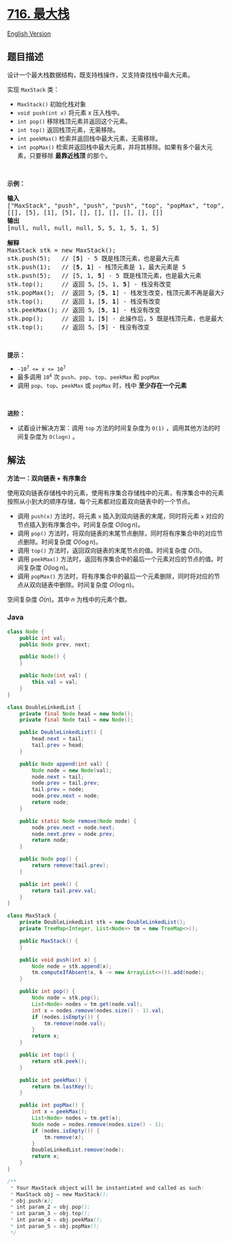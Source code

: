 # [716. 最大栈](https://leetcode.cn/problems/max-stack)

[English Version](/solution/0700-0799/0716.Max%20Stack/README_EN.md)

## 题目描述

<p>设计一个最大栈数据结构，既支持栈操作，又支持查找栈中最大元素。</p>

<p>实现 <code>MaxStack</code> 类：</p>

<ul>
	<li><code>MaxStack()</code> 初始化栈对象</li>
	<li><code>void push(int x)</code> 将元素 x 压入栈中。</li>
	<li><code>int pop()</code> 移除栈顶元素并返回这个元素。</li>
	<li><code>int top()</code> 返回栈顶元素，无需移除。</li>
	<li><code>int peekMax()</code> 检索并返回栈中最大元素，无需移除。</li>
	<li><code>int popMax()</code> 检索并返回栈中最大元素，并将其移除。如果有多个最大元素，只要移除 <strong>最靠近栈顶</strong> 的那个。</li>
</ul>

<p> </p>

<p><strong>示例：</strong></p>

<pre>
<strong>输入</strong>
["MaxStack", "push", "push", "push", "top", "popMax", "top", "peekMax", "pop", "top"]
[[], [5], [1], [5], [], [], [], [], [], []]
<strong>输出</strong>
[null, null, null, null, 5, 5, 1, 5, 1, 5]

<strong>解释</strong>
MaxStack stk = new MaxStack();
stk.push(5);   // [<strong>5</strong>] - 5 既是栈顶元素，也是最大元素
stk.push(1);   // [<strong>5</strong>, <strong>1</strong>] - 栈顶元素是 1，最大元素是 5
stk.push(5);   // [5, 1, <strong>5</strong>] - 5 既是栈顶元素，也是最大元素
stk.top();     // 返回 5，[5, 1, <strong>5</strong>] - 栈没有改变
stk.popMax();  // 返回 5，[<strong>5</strong>, <strong>1</strong>] - 栈发生改变，栈顶元素不再是最大元素
stk.top();     // 返回 1，[<strong>5</strong>, <strong>1</strong>] - 栈没有改变
stk.peekMax(); // 返回 5，[<strong>5</strong>, <strong>1</strong>] - 栈没有改变
stk.pop();     // 返回 1，[<strong>5</strong>] - 此操作后，5 既是栈顶元素，也是最大元素
stk.top();     // 返回 5，[<strong>5</strong>] - 栈没有改变
</pre>

<p> </p>

<p><strong>提示：</strong></p>

<ul>
	<li><code>-10<sup>7</sup> <= x <= 10<sup>7</sup></code></li>
	<li>最多调用 <code>10<sup>4</sup></code> 次 <code>push</code>、<code>pop</code>、<code>top</code>、<code>peekMax</code> 和 <code>popMax</code></li>
	<li>调用 <code>pop</code>、<code>top</code>、<code>peekMax</code> 或 <code>popMax</code> 时，栈中 <strong>至少存在一个元素</strong></li>
</ul>

<p> </p>

<p><b>进阶：</b> </p>

<ul>
	<li>试着设计解决方案：调用 <code>top</code> 方法的时间复杂度为 <code>O(1)</code> ，调用其他方法的时间复杂度为 <code>O(logn)</code> 。 </li>
</ul>

## 解法

**方法一：双向链表 + 有序集合**

使用双向链表存储栈中的元素，使用有序集合存储栈中的元素，有序集合中的元素按照从小到大的顺序存储，每个元素都对应着双向链表中的一个节点。

-   调用 `push(x)` 方法时，将元素 `x` 插入到双向链表的末尾，同时将元素 `x` 对应的节点插入到有序集合中。时间复杂度 $O(\log n)$。
-   调用 `pop()` 方法时，将双向链表的末尾节点删除，同时将有序集合中的对应节点删除。时间复杂度 $O(\log n)$。
-   调用 `top()` 方法时，返回双向链表的末尾节点的值。时间复杂度 $O(1)$。
-   调用 `peekMax()` 方法时，返回有序集合中的最后一个元素对应的节点的值。时间复杂度 $O(\log n)$。
-   调用 `popMax()` 方法时，将有序集合中的最后一个元素删除，同时将对应的节点从双向链表中删除。时间复杂度 $O(\log n)$。

空间复杂度 $O(n)$。其中 $n$ 为栈中的元素个数。

### **Java**

```java
class Node {
    public int val;
    public Node prev, next;

    public Node() {
    }

    public Node(int val) {
        this.val = val;
    }
}

class DoubleLinkedList {
    private final Node head = new Node();
    private final Node tail = new Node();

    public DoubleLinkedList() {
        head.next = tail;
        tail.prev = head;
    }

    public Node append(int val) {
        Node node = new Node(val);
        node.next = tail;
        node.prev = tail.prev;
        tail.prev = node;
        node.prev.next = node;
        return node;
    }

    public static Node remove(Node node) {
        node.prev.next = node.next;
        node.next.prev = node.prev;
        return node;
    }

    public Node pop() {
        return remove(tail.prev);
    }

    public int peek() {
        return tail.prev.val;
    }
}

class MaxStack {
    private DoubleLinkedList stk = new DoubleLinkedList();
    private TreeMap<Integer, List<Node>> tm = new TreeMap<>();

    public MaxStack() {
    }

    public void push(int x) {
        Node node = stk.append(x);
        tm.computeIfAbsent(x, k -> new ArrayList<>()).add(node);
    }

    public int pop() {
        Node node = stk.pop();
        List<Node> nodes = tm.get(node.val);
        int x = nodes.remove(nodes.size() - 1).val;
        if (nodes.isEmpty()) {
            tm.remove(node.val);
        }
        return x;
    }

    public int top() {
        return stk.peek();
    }

    public int peekMax() {
        return tm.lastKey();
    }

    public int popMax() {
        int x = peekMax();
        List<Node> nodes = tm.get(x);
        Node node = nodes.remove(nodes.size() - 1);
        if (nodes.isEmpty()) {
            tm.remove(x);
        }
        DoubleLinkedList.remove(node);
        return x;
    }
}

/**
 * Your MaxStack object will be instantiated and called as such:
 * MaxStack obj = new MaxStack();
 * obj.push(x);
 * int param_2 = obj.pop();
 * int param_3 = obj.top();
 * int param_4 = obj.peekMax();
 * int param_5 = obj.popMax();
 */
```

